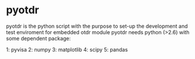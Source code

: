# pyotdr
pyotdr is the python script with the purpose to set-up the development and test enviroment for embedded otdr module
pyotdr needs python (>2.6) with some dependent package:

1: pyvisa
2: numpy
3: matplotlib
4: scipy
5: pandas


